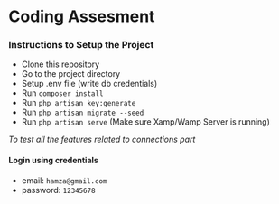 
# Coding Assesment
### Instructions to Setup the Project

- Clone this repository
- Go to the project directory
- Setup .env file (write db credentials)
- Run `composer install`
- Run `php artisan key:generate`
- Run `php artisan migrate --seed`
- Run `php artisan serve` (Make sure Xamp/Wamp Server is running)

*To test all the features related to connections part* 

#### Login using credentials
- email: `hamza@gmail.com`
- password: `12345678`
